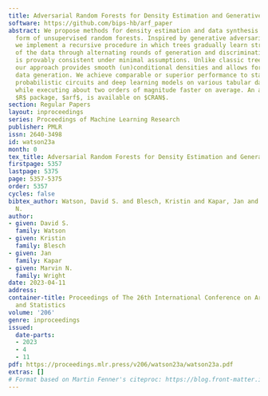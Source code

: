 ```yaml
---
title: Adversarial Random Forests for Density Estimation and Generative Modeling
software: https://github.com/bips-hb/arf_paper
abstract: We propose methods for density estimation and data synthesis using a novel
  form of unsupervised random forests. Inspired by generative adversarial networks,
  we implement a recursive procedure in which trees gradually learn structural properties
  of the data through alternating rounds of generation and discrimination. The method
  is provably consistent under minimal assumptions. Unlike classic tree-based alternatives,
  our approach provides smooth (un)conditional densities and allows for fully synthetic
  data generation. We achieve comparable or superior performance to state-of-the-art
  probabilistic circuits and deep learning models on various tabular data benchmarks
  while executing about two orders of magnitude faster on average. An accompanying
  $R$ package, $arf$, is available on $CRAN$.
section: Regular Papers
layout: inproceedings
series: Proceedings of Machine Learning Research
publisher: PMLR
issn: 2640-3498
id: watson23a
month: 0
tex_title: Adversarial Random Forests for Density Estimation and Generative Modeling
firstpage: 5357
lastpage: 5375
page: 5357-5375
order: 5357
cycles: false
bibtex_author: Watson, David S. and Blesch, Kristin and Kapar, Jan and Wright, Marvin
  N.
author:
- given: David S.
  family: Watson
- given: Kristin
  family: Blesch
- given: Jan
  family: Kapar
- given: Marvin N.
  family: Wright
date: 2023-04-11
address:
container-title: Proceedings of The 26th International Conference on Artificial Intelligence
  and Statistics
volume: '206'
genre: inproceedings
issued:
  date-parts:
  - 2023
  - 4
  - 11
pdf: https://proceedings.mlr.press/v206/watson23a/watson23a.pdf
extras: []
# Format based on Martin Fenner's citeproc: https://blog.front-matter.io/posts/citeproc-yaml-for-bibliographies/
---
```

